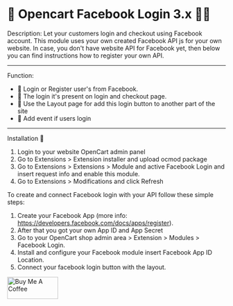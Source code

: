🛒 Opencart Facebook Login 3.x 🐱‍🏍
=======

Description:
Let your customers login and checkout using Facebook account. This module uses your own created Facebook API js for your own website. In case, you don't have website API for Facebook yet, then below you can find instructions how to register your own API.

---
Function:
- 📖 Login or Register user's from Facebook.
- 📖 The login it's present on login and checkout page.
- 📖 Use the Layout page for add this login button to another part of the site
- 📖 Add event if users login

---
Installation 📑
1. Login to your website OpenCart admin panel
2. Go to Extensions > Extension installer and upload ocmod package
3. Go to Extensions > Extensions > Module and active Facebook Login and insert request info and enable this module.
4. Go to Extensions > Modifications and click Refresh

To create and connect Facebook login with your API follow these simple steps:
1. Create your Facebook App (more info: https://developers.facebook.com/docs/apps/register).
2. After that you got your own App ID and App Secret
3. Go to your OpenCart shop admin area > Extension > Modules > Facebook Login.
4. Install and configure your Facebook module insert Facebook App ID Location.
5. Connect your facebook login button with the layout.

<a href="https://www.buymeacoffee.com/davidev" target="_blank"><img src="https://cdn.buymeacoffee.com/buttons/default-violet.png" alt="Buy Me A Coffee" style="height: 51px !important;width: 117px !important;" ></a>
